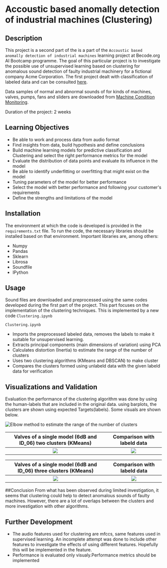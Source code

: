 # Accoustic based anomally detection of industrial machines (Clustering)

## Description
This project is a second part of the is a part of the `Accoustic based anomally detection of industrial machines` learning project at Becode.org AI Bootcamp programme. The goal of this particular project is to investigate the possible use of unsupervised learning based on clustering for anomalous sound detection of faulty industrial machinery for a fictional company Acme Corporation. The first project dealt with classification of labeled data and can be consulted [here](https://github.com/mokegg/machine-monitoring-conditions).

Data samples of normal and abnormal sounds of for kinds of machines, valves, pumps, fans and sliders are downloaded from [Machine Condition Monitoring](https://zenodo.org/record/3384388#.YbIcwZHMJH5).

Duration of the project: 2 weeks

## Learning Objectives

  * Be able to work and process data from audio format
  * Find insights from data, build hypothesis and define conclusions
  * Build machine learning models for predictive classification and Clustering  and select the right performance metrics for the model
  * Evaluate the distribution of data points and evaluate its influence in the model
  * Be able to identify underfitting or overfitting that might exist on the model
  * Tuning parameters of the model for better performance
  * Select the model with better performance and following your customer's requirements
  * Define the strengths and limitations of the model

## Installation
The environment at which the code is developed is provided in the `requirements.txt` file. To run the code, the necessary libraries should be installed  based on that environment. Important libraries are, among others:

  *  Numpy
  *  Pandas
  *  Sklearn
  *  Librosa
  *  Soundfile
  *  IPython
  
 
## Usage
Sound files are downloaded and preprocessed using the same codes developed during the first part of the project. This part focuses on the implementation of the clustering techniques. This is implemented by a new code `Clustering.ipynb `

 `Clustering.ipynb ` 
  
  * Imports the preprocessed labeled data, removes the labels to make it suitable for unsupervised learning. 
  * Extracts principal components (main dimensions of variation) using PCA
  * Calculates distortion (Inertia) to estimate the range of the number of clusters
  * Uses two clustering algorithms (KMeans and DBSCAN) to make cluster
  * Compares the clusters formed using unlabeld data with the given labeld data for verification


## Visualizations and Validation
Evaluation the performance of the clustering algorithm was done by using the human-labels that are included in the original data. using barplots, the clusters are shown using expected Targets(labels). Some visuals are shown below.

![Elbow method to estimate the range of the number of clusters](valve_pics/elbow.png)


Valves of a single model (6dB and ID_06) two clusters (KMeans)             |  Comparison with labeld data
:-------------------------:|:-------------------------:
![](valve_pics/clusters_valves_id06.png) |  ![](valve_pics/barplot_valve_Id06_6dB_2_2f.png)



Valves of a single model (6dB and ID_06) three clusters (KMeans)             |  Comparison with labeld data
:-------------------------:|:-------------------------:
![](valve_pics/clusters_valves_id06_3.png) |  ![](valve_pics/barplot_valve_Id06_6dB_3_2f.png)

##Conclusion
From what has been observed during limited investigation, it seems that clustering could help to detect anomalous sounds of faulty machines. However, there are a lot of overlaps between the clusters and more investigation with other algorithms. 

## Further Development
  * The audio features used for clustering are mfccs, same features used in supervised learning. An incomplete attempt was done to include other features to investigate the effects of using different features. Hopefully this will be implemented in the feature.
  * Performance is evaluated only visualy.Performance metrics should be implemented

